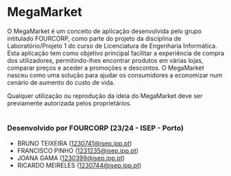 # MegaMarket
O MegaMarket é um conceito de aplicação desenvolvida pelo grupo intitulado FOURCORP, como parte do projeto da disciplina de Laboratório/Projeto 1 do curso de Licenciatura de Engenharia Informática. Esta aplicação tem como objetivo principal facilitar a experiência de compra dos utilizadores, permitindo-lhes encontrar produtos em várias lojas, comparar preços e aceder a promoções e descontos. O MegaMarket nasceu como uma solução para ajudar os consumidores a economizar num cenário de aumento do custo de vida. 

Qualquer utilização ou reprodução da ideia do MegaMarket deve ser previamente autorizada pelos proprietários.

# 
### Desenvolvido por FOURCORP (23/24 - ISEP - Porto)
- BRUNO TEIXEIRA (1230741@isep.ipp.pt)
- FRANCISCO PINHO (1231235@isep.ipp.pt)
- JOANA GAMA (1230399@isep.ipp.pt)
- RICARDO MEIRELES (1230744@isep.ipp.pt)
